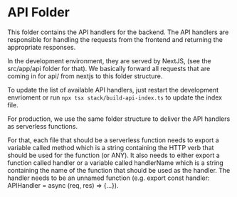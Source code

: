 # API Folder

This folder contains the API handlers for the backend. The API handlers are
responsible for handling the requests from the frontend and returning the
appropriate responses.

In the development environment, they are served by NextJS, (see the src/app/api folder for that).
We basically forward all requests that are coming in for api/ from nextjs to this folder structure.

To update the list of available API handlers, just restart the development envrioment or run
`npx tsx stack/build-api-index.ts` to update the index file.

For production, we use the same folder structure to deliver the API handlers as serverless functions.

For that, each file that should be a serverless function needs to export a variable called method which
is a string containing the HTTP verb that should be used for the function (or ANY).
It also needs to either export a function called handler or a variable called handlerName which is a string
containing the name of the function that should be used as the handler. The handler needs to be an unnamed
function (e.g. export const handler: APIHandler = async (req, res) => {...}).